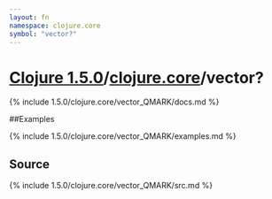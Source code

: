```yaml
---
layout: fn
namespace: clojure.core
symbol: "vector?"
---
```


# [Clojure 1.5.0](../../)/[clojure.core](../)/vector?

{% include 1.5.0/clojure.core/vector_QMARK/docs.md %}

##Examples

{% include 1.5.0/clojure.core/vector_QMARK/examples.md %}
## Source
{% include 1.5.0/clojure.core/vector_QMARK/src.md %}

